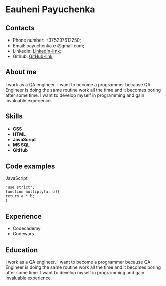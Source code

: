 # Eauheni Payuchenka
## Contacts
* Phone number: +375297612250;
* Email: payuchenka.e @gmail.com;
* LinkedIn: [LinkedIn-link](https://www.linkedin.com/in/yauheni-payuchenka-563490168/);
* Github: [GitHub-link](https://github.com/Eauheni);

## About me
I work as a QA engineer. I want to become a programmer because QA Engineer is doing the same routine work all the time and it becomes boring after some time. I want to develop myself in programming and gain invaluable experience.

## Skills
* **CSS**
* **HTML**
* **JavaScript**
* **MS SQL**
* **GitHub**

## Code examples
JavaScript
``` 
"use strict";
function multiply(a, b){
return a * b;
}
```
## Experience
* Codecademy
* Codewars

## Education 
I work as a QA engineer.
 I want to become a programmer because QA Engineer is doing the same routine work all the time and it becomes boring after some time.
 I want to develop myself in programming and gain invaluable experience.
